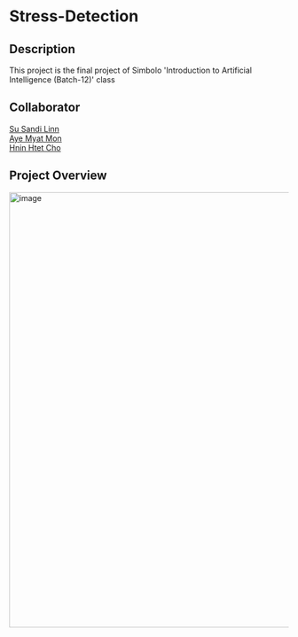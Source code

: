 # Stress-Detection

## Description
This project is the final project of Simbolo 'Introduction to Artificial Intelligence (Batch-12)' class

## Collaborator
<a href="https://github.com/SuSandiLinn13">Su Sandi Linn </a><br/>
<a href="https://github.com/AyeMyatMon2314">Aye Myat Mon</a><br/>
<a href="https://github.com/AyeMyatMon2314">Hnin Htet Cho</a><br/>

## Project Overview
<img width="786" alt="image" src="https://github.com/AyeMyatMon2314/Stress-Detection/assets/147186480/aad3c50a-15a0-4747-84d3-8dad93c29d54">
